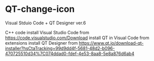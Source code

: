 # QT-change-icon
Visual Stduio Code + QT Designer ver.6

C++ code
install Visual Studio Code from https://code.visualstudio.com/Download
install QT in Visual Code from extensions
install QT Designer from https://www.qt.io/download-qt-installer?hsCtaTracking=99d9dd4f-5681-48d2-b096-470725510d34%7C074ddad0-fdef-4e53-8aa8-5e8a876d6ab4
